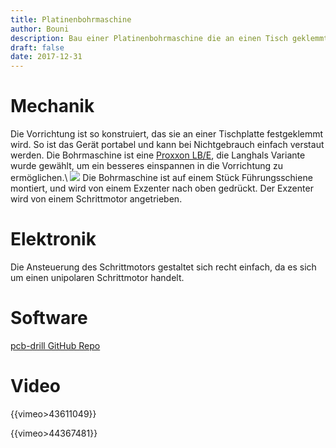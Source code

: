 ```yaml
---
title: Platinenbohrmaschine
author: Bouni
description: Bau einer Platinenbohrmaschine die an einen Tisch geklemmt werden kann und von unten durch die Platine die Löcher bohrt. das anpeilen der Löcher soll mit Hilfe einer Webcam passieren
draft: false
date: 2017-12-31
---
```


# Mechanik 

Die Vorrichtung ist so konstruiert, das sie an einer Tischplatte festgeklemmt wird.
So ist das Gerät portabel und kann bei Nichtgebrauch einfach verstaut werden.
Die Bohrmaschine ist eine [Proxxon LB/E](http://www.proxxon.com/eng/html/28485.php), die Langhals Variante wurde gewählt, um ein besseres einspannen in die Vorrichtung zu ermöglichen.\\
![](http://www.proxxon.com/eng/images/produkte/28485.jpg)
Die Bohrmaschine ist auf einem Stück Führungsschiene montiert, und wird von einem Exzenter nach oben gedrückt. Der Exzenter wird von einem Schrittmotor angetrieben.  

# Elektronik 
Die Ansteuerung des Schrittmotors gestaltet sich recht einfach, da es sich um einen unipolaren Schrittmotor handelt.

# Software 

[pcb-drill GitHub Repo](https://github.com/Bouni/pcb-drill)


# Video 

{{vimeo>43611049}}

{{vimeo>44367481}}
